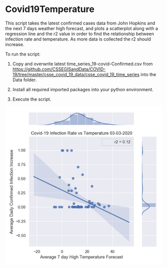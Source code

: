 # Covid19Temperature

This script takes the latest confirmed cases data from John Hopkins and the next 7 days weather high forecast, and plots 
a scatterplot along with a regression line and the r2 value in order to find the relationship between infection rate and
temperature. As more data is collected the r2 should increase.   


To run the script:

1. Copy and overwrite latest time_series_19-covid-Confirmed.csv from 
https://github.com/CSSEGISandData/COVID-19/tree/master/csse_covid_19_data/csse_covid_19_time_series into the Data folder.

2. Install all required imported packages into your python environment.

3. Execute the script.

![Sample Image Output](/Output/2020-03-03_0-40-55.jpg)